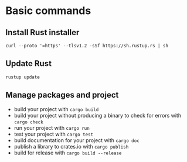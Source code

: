 # Basic commands

## Install Rust installer

```
curl --proto '=https' --tlsv1.2 -sSf https://sh.rustup.rs | sh
```

## Update Rust

```
rustup update
```

## Manage packages and project

* build your project with `cargo build`
* build your project without producing a binary to check for errors with `cargo check`
* run your project with `cargo run`
* test your project with `cargo test`
* build documentation for your project with `cargo doc`
* publish a library to crates.io with `cargo publish`
* build for release with `cargo build --release`